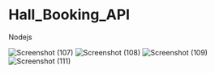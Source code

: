 # Hall_Booking_API
Nodejs


![Screenshot (107)](https://user-images.githubusercontent.com/109620687/215330563-865f904a-baf9-4394-8ff2-db1cfccdc73f.png)
![Screenshot (108)](https://user-images.githubusercontent.com/109620687/215330579-b918fef7-1001-44fe-b9ad-aedcf9cbe3fa.png)
![Screenshot (109)](https://user-images.githubusercontent.com/109620687/215330600-51e2716c-b76f-42d9-ae95-9709bc6034f9.png)
![Screenshot (111)](https://user-images.githubusercontent.com/109620687/215330609-139b5450-105f-4904-abf8-190bc385b761.png)
